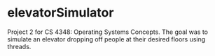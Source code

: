 # elevatorSimulator
Project 2 for CS 4348: Operating Systems Concepts. The goal was to simulate an elevator dropping off people at their desired floors using threads.
